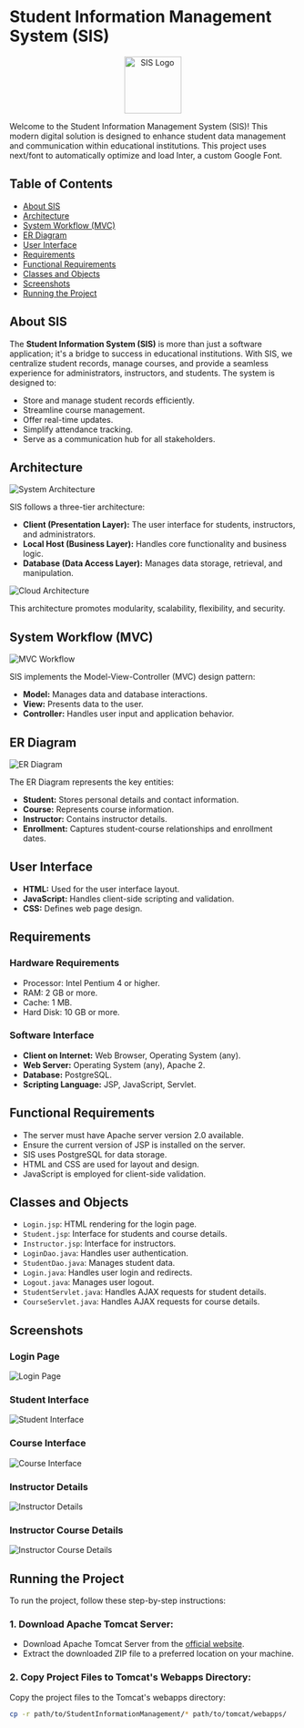 # Student Information Management System (SIS)
<p align="center">	
  <img src="./IMAGES/SISicon.png" alt="SIS Logo" width="100">	
</p>	

Welcome to the Student Information Management System (SIS)! This modern digital solution is designed to enhance student data management and communication within educational institutions. This project uses next/font to automatically optimize and load Inter, a custom Google Font.

## Table of Contents
- [About SIS](#about-sis)	
- [Architecture](#architecture)	
- [System Workflow (MVC)](#system-workflow-mvc)	
- [ER Diagram](#er-diagram)	
- [User Interface](#user-interface)	
- [Requirements](#requirements)	
- [Functional Requirements](#functional-requirements)	
- [Classes and Objects](#classes-and-objects)	
- [Screenshots](#screenshots)
- [Running the Project](#running-the-project)

## About SIS

The **Student Information System (SIS)** is more than just a software application; it's a bridge to success in educational institutions. With SIS, we centralize student records, manage courses, and provide a seamless experience for administrators, instructors, and students. The system is designed to:

- Store and manage student records efficiently.
- Streamline course management.
- Offer real-time updates.
- Simplify attendance tracking.
- Serve as a communication hub for all stakeholders.

## Architecture

![System Architecture](./IMAGES/ARCHITECTURE.png)	

SIS follows a three-tier architecture:

- **Client (Presentation Layer):** The user interface for students, instructors, and administrators.
- **Local Host (Business Layer):** Handles core functionality and business logic.
- **Database (Data Access Layer):** Manages data storage, retrieval, and manipulation.

![Cloud Architecture](./IMAGES/CLOUD.png)	

This architecture promotes modularity, scalability, flexibility, and security.

## System Workflow (MVC)

![MVC Workflow](./IMAGES/mvc.png)	

SIS implements the Model-View-Controller (MVC) design pattern:

- **Model:** Manages data and database interactions.
- **View:** Presents data to the user.
- **Controller:** Handles user input and application behavior.

## ER Diagram

![ER Diagram](./IMAGES/sisfinal.jpg)	

The ER Diagram represents the key entities:

- **Student:** Stores personal details and contact information.
- **Course:** Represents course information.
- **Instructor:** Contains instructor details.
- **Enrollment:** Captures student-course relationships and enrollment dates.

## User Interface

- **HTML:** Used for the user interface layout.
- **JavaScript:** Handles client-side scripting and validation.
- **CSS:** Defines web page design.

## Requirements

### Hardware Requirements

- Processor: Intel Pentium 4 or higher.
- RAM: 2 GB or more.
- Cache: 1 MB.
- Hard Disk: 10 GB or more.

### Software Interface

- **Client on Internet:** Web Browser, Operating System (any).
- **Web Server:** Operating System (any), Apache 2.
- **Database:** PostgreSQL.
- **Scripting Language:** JSP, JavaScript, Servlet.

## Functional Requirements

- The server must have Apache server version 2.0 available.
- Ensure the current version of JSP is installed on the server.
- SIS uses PostgreSQL for data storage.
- HTML and CSS are used for layout and design.
- JavaScript is employed for client-side validation.

## Classes and Objects

- `Login.jsp`: HTML rendering for the login page.
- `Student.jsp`: Interface for students and course details.
- `Instructor.jsp`: Interface for instructors.
- `LoginDao.java`: Handles user authentication.
- `StudentDao.java`: Manages student data.
- `Login.java`: Handles user login and redirects.
- `Logout.java`: Manages user logout.
- `StudentServlet.java`: Handles AJAX requests for student details.
- `CourseServlet.java`: Handles AJAX requests for course details.

## Screenshots

### Login Page
![Login Page](./IMAGES/LOGINPAGE.png)	

### Student Interface
![Student Interface](./IMAGES/STUDENTDETAILSupdated.png)	

### Course Interface
![Course Interface](./IMAGES/COURSEPAGEupdated.png)	

### Instructor Details
![Instructor Details](./IMAGES/instructordetails.png)	

### Instructor Course Details
![Instructor Course Details](./IMAGES/instructorcoursedetails.png)

## Running the Project

To run the project, follow these step-by-step instructions:

### 1. Download Apache Tomcat Server:

- Download Apache Tomcat Server from the [official website](http://tomcat.apache.org/download-<version>.cgi).
- Extract the downloaded ZIP file to a preferred location on your machine.

### 2. Copy Project Files to Tomcat's Webapps Directory:

Copy the project files to the Tomcat's webapps directory:

```bash
cp -r path/to/StudentInformationManagement/* path/to/tomcat/webapps/


